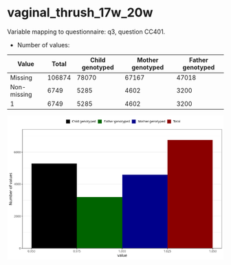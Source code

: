 # vaginal_thrush_17w_20w
Variable mapping to questionnaire: q3, question CC401.
- Number of values:

| Value | Total | Child genotyped | Mother genotyped | Father genotyped |
| ----- | ----- | --------------- | ---------------- | ---------------- |
| Missing | 106874 | 78070 | 67167 | 47018 |
| Non-missing | 6749 | 5285 | 4602 | 3200 |
| 1 | 6749 | 5285 | 4602 | 3200 |



![](vaginal_thrush_17w_20w_n.png)



